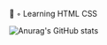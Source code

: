🧠 ◦ Learning
HTML
CSS


![Anurag's GitHub stats](https://github-readme-stats.vercel.app/api?username=embellishment&show_icons=true&theme=radical)
